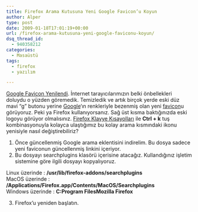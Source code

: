 ```yaml
---
title: Firefox Arama Kutusuna Yeni Google Favicon’u Koyun
author: Alper
type: post
date: 2009-01-18T17:01:19+00:00
url: /firefox-arama-kutusuna-yeni-google-faviconu-koyun/
dsq_thread_id:
  - 940358212
categories:
  - Masaüstü
tags:
  - firefox
  - yazılım

---
```

[Google Favicon Yenilendi][1]. İnternet tarayıcılarımızın belki önbellekleri doluydu o yüzden göremedik. Temizledik ve artık birçok yerde eski düz mavi &#8220;g&#8221; butonu yerine [Google][2]&#8216;ın renkleriyle bezenmiş olan yeni [favicon][3]u görüyoruz. Peki ya Firefox kullanıyorsanız. Sağ üst kısma baktığınızda eski logoyu görüyor olmalısınız. [Firefox Klavye Kısayolları][4] ile **Ctrl + k** tuş kombinasyonuyla kolayca ulaştığımız bu kolay arama kısmındaki ikonu yenisiyle nasıl değiştirebiliriz?<!--more-->

1. Önce güncellenmiş Google arama eklentisini indirelim. Bu dosya sadece yeni faviconun güncellenmiş linkini içeriyor.  
2. Bu dosyayı searchplugins klasörü içerisine atacağız. Kullandığınız işletim sistemine göre ilgili dosyayı kopyalıyoruz.

Linux üzerinde : **/usr/lib/firefox-addons/searchplugins**  
MacOS üzerinde : **/Applications/Firefox.app/Contents/MacOS/Searchplugins**  
Windows üzerinde : **C:Program FilesMozilla Firefox** 

3. Firefox&#8217;u yeniden başlatın.

 [1]: https://www.murekkep.org/google-favicon-yenilendi-774
 [2]: http://www.google.com.tr
 [3]: https://www.murekkep.org/favicon-nedir-781
 [4]: https://www.murekkep.org/firefox-klavye-kisayollari-261